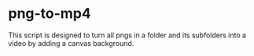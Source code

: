 # png-to-mp4
This script is designed to turn all pngs in a folder and its subfolders into a video by adding a canvas background.
